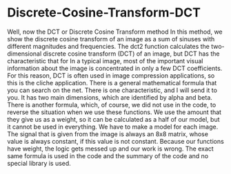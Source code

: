# Discrete-Cosine-Transform-DCT
Well, now the DCT or Discrete Cosine Transform method In this method, we show the discrete cosine transform of an image as a sum of sinuses with different magnitudes and frequencies. The dct2 function calculates the two-dimensional discrete cosine transform (DCT) of an image, but DCT has the characteristic that for In a typical image, most of the important visual information about the image is concentrated in only a few DCT coefficients. For this reason, DCT is often used in image compression applications, so this is the cliche application. There is a general mathematical formula that you can search on the net. There is one characteristic, and I will send it to you. It has two main dimensions, which are identified by alpha and beta. There is another formula, which, of course, we did not use in the code, to reverse the situation when we use these functions. We use the amount that they give us as a weight, so it can be calculated as a half of our model, but it cannot be used in everything. We have to make a model for each image. The signal that is given from the image is always an 8x8 matrix, whose value is always constant, if this value is not constant. Because our functions have weight, the logic gets messed up and our work is wrong. The exact same formula is used in the code and the summary of the code and no special library is used.


